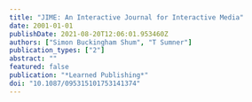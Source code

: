 ```yaml
---
title: "JIME: An Interactive Journal for Interactive Media"
date: 2001-01-01
publishDate: 2021-08-20T12:06:01.953460Z
authors: ["Simon Buckingham Shum", "T Sumner"]
publication_types: ["2"]
abstract: ""
featured: false
publication: "*Learned Publishing*"
doi: "10.1087/095315101753141374"
---
```


